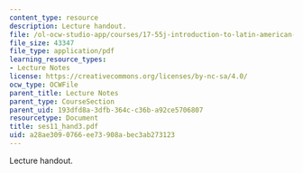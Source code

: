 ```yaml
---
content_type: resource
description: Lecture handout.
file: /ol-ocw-studio-app/courses/17-55j-introduction-to-latin-american-studies-fall-2006/a28ae3090766ee73908abec3ab273123_ses11_hand3.pdf
file_size: 43347
file_type: application/pdf
learning_resource_types:
- Lecture Notes
license: https://creativecommons.org/licenses/by-nc-sa/4.0/
ocw_type: OCWFile
parent_title: Lecture Notes
parent_type: CourseSection
parent_uid: 193dfd8a-3dfb-364c-c36b-a92ce5706807
resourcetype: Document
title: ses11_hand3.pdf
uid: a28ae309-0766-ee73-908a-bec3ab273123
---
```

Lecture handout.